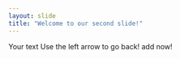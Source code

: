 ```yaml
---
layout: slide
title: "Welcome to our second slide!"
---
```

Your text
Use the left arrow to go back!
add now!
